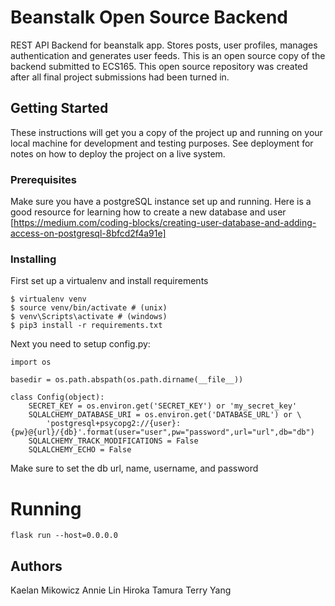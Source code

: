# Beanstalk Open Source Backend

REST API Backend for beanstalk app. Stores posts, user profiles, manages authentication and generates user feeds. This is an open source copy of the backend submitted to ECS165. 
This open source repository was created after all final project submissions had been turned in.

## Getting Started

These instructions will get you a copy of the project up and running on your local machine for development and testing purposes. See deployment for notes on how to deploy the project on a live system.

### Prerequisites

Make sure you have a postgreSQL instance set up and running. Here is a good resource for learning how to create a new database and user [https://medium.com/coding-blocks/creating-user-database-and-adding-access-on-postgresql-8bfcd2f4a91e]

### Installing
First set up a virtualenv and install requirements

```
$ virtualenv venv
$ source venv/bin/activate # (unix)
$ venv\Scripts\activate # (windows)
$ pip3 install -r requirements.txt
```
Next you need to setup config.py:
```{python
import os

basedir = os.path.abspath(os.path.dirname(__file__))

class Config(object):
	SECRET_KEY = os.environ.get('SECRET_KEY') or 'my_secret_key'
	SQLALCHEMY_DATABASE_URI = os.environ.get('DATABASE_URL') or \
		'postgresql+psycopg2://{user}:{pw}@{url}/{db}'.format(user="user",pw="password",url="url",db="db")
	SQLALCHEMY_TRACK_MODIFICATIONS = False
	SQLALCHEMY_ECHO = False
```

Make sure to set the db url, name, username, and password

# Running
```
flask run --host=0.0.0.0
```



## Authors
Kaelan Mikowicz
Annie Lin
Hiroka Tamura
Terry Yang
